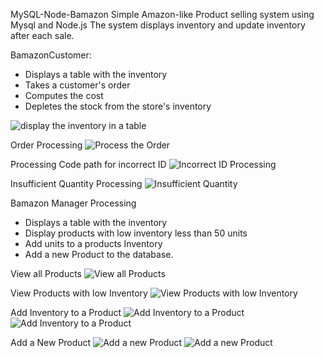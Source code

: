 MySQL-Node-Bamazon
Simple Amazon-like Product selling system using Mysql and Node.js  The system displays inventory and update inventory after each sale.

BamazonCustomer:

* Displays a table with the inventory
* Takes a customer's order
* Computes the cost
* Depletes the stock from the store's inventory

![display the inventory in a table](/images/image1.JPG)

Order Processing
![Process the Order](/images/image2.JPG)

Processing Code path for incorrect ID
![Incorrect ID Processing](/images/customer3.jpg)

Insufficient Quantity Processing
![Insufficient Quantity](/images/customer4.jpg)

Bamazon Manager Processing

* Displays a table with the inventory
* Display products with low inventory less than 50 units
* Add units to a products Inventory
* Add a new Product to the database.

View all Products
![View all Products](/images/manager1.JPG)

View Products with low Inventory
![View Products with low Inventory](/images/manager2.JPG)

Add Inventory to a Product
![Add Inventory to a Product](/images/manager3.JPG)
![Add Inventory to a Product](/images/manager4.JPG)

Add a New Product
![Add a new Product](/images/manager5.JPG)
![Add a new Product](/images/manager6.JPG)

